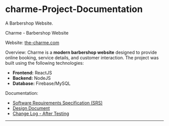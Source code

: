 # charme-Project-Documentation
A Barbershop Website.

Charme - Barbershop Website

Website: [the-charme.com](https://the-charme.com)

Overview:
Charme is a **modern barbershop website** designed to provide online booking, service details, and customer interaction. The project was built using the following technologies:

- **Frontend:** ReactJS
- **Backend:** NodeJS
- **Database:** Firebase/MySQL

Documentation:
- [Software Requirements Specification (SRS)](./SRS_Charme.pdf)
- [Design Document](./Design_Document_Charme.pdf)
- [Change Log - After Testing](./Changes_Log_Charme.pdf)

---
